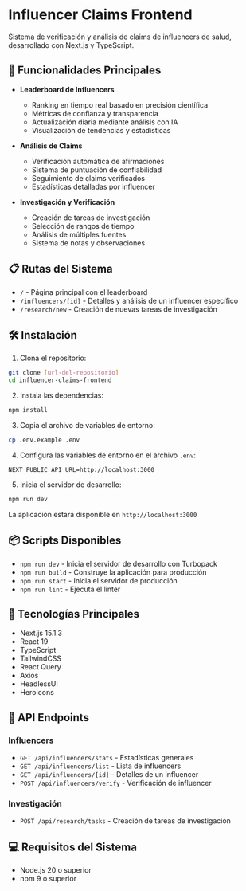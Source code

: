 # Influencer Claims Frontend

Sistema de verificación y análisis de claims de influencers de salud, desarrollado con Next.js y TypeScript.

## 🚀 Funcionalidades Principales

- **Leaderboard de Influencers**
  - Ranking en tiempo real basado en precisión científica
  - Métricas de confianza y transparencia
  - Actualización diaria mediante análisis con IA
  - Visualización de tendencias y estadísticas

- **Análisis de Claims**
  - Verificación automática de afirmaciones
  - Sistema de puntuación de confiabilidad
  - Seguimiento de claims verificados
  - Estadísticas detalladas por influencer

- **Investigación y Verificación**
  - Creación de tareas de investigación
  - Selección de rangos de tiempo
  - Análisis de múltiples fuentes
  - Sistema de notas y observaciones

## 📋 Rutas del Sistema

- `/` - Página principal con el leaderboard
- `/influencers/[id]` - Detalles y análisis de un influencer específico
- `/research/new` - Creación de nuevas tareas de investigación

## 🛠️ Instalación

1. Clona el repositorio:
```bash
git clone [url-del-repositorio]
cd influencer-claims-frontend
```

2. Instala las dependencias:
```bash
npm install
```

3. Copia el archivo de variables de entorno:
```bash
cp .env.example .env
```

4. Configura las variables de entorno en el archivo `.env`:
```
NEXT_PUBLIC_API_URL=http://localhost:3000
```

5. Inicia el servidor de desarrollo:
```bash
npm run dev
```

La aplicación estará disponible en `http://localhost:3000`

## 📦 Scripts Disponibles

- `npm run dev` - Inicia el servidor de desarrollo con Turbopack
- `npm run build` - Construye la aplicación para producción
- `npm run start` - Inicia el servidor de producción
- `npm run lint` - Ejecuta el linter

## 🔧 Tecnologías Principales

- Next.js 15.1.3
- React 19
- TypeScript
- TailwindCSS
- React Query
- Axios
- HeadlessUI
- HeroIcons

## 🔄 API Endpoints

### Influencers
- `GET /api/influencers/stats` - Estadísticas generales
- `GET /api/influencers/list` - Lista de influencers
- `GET /api/influencers/[id]` - Detalles de un influencer
- `POST /api/influencers/verify` - Verificación de influencer

### Investigación
- `POST /api/research/tasks` - Creación de tareas de investigación

## 💻 Requisitos del Sistema

- Node.js 20 o superior
- npm 9 o superior
